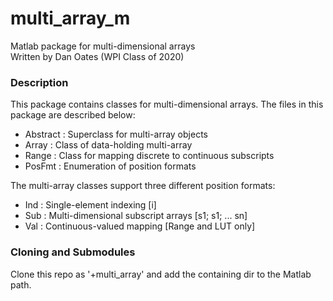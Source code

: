 # multi_array_m
Matlab package for multi-dimensional arrays  
Written by Dan Oates (WPI Class of 2020)

### Description
This package contains classes for multi-dimensional arrays. The files in this
package are described below:

- Abstract : Superclass for multi-array objects
- Array : Class of data-holding multi-array
- Range : Class for mapping discrete to continuous subscripts
- PosFmt : Enumeration of position formats

The multi-array classes support three different position formats:

- Ind : Single-element indexing [i]
- Sub : Multi-dimensional subscript arrays [s1; s1; ... sn]
- Val : Continuous-valued mapping [Range and LUT only]

### Cloning and Submodules
Clone this repo as '+multi_array' and add the containing dir to the Matlab path.